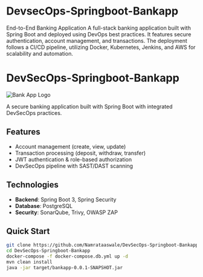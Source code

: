 # DevsecOps-Springboot-Bankapp
End-to-End Banking Application A full-stack banking application built with Spring Boot and deployed using DevOps best practices. It features secure authentication, account management, and transactions. The deployment follows a CI/CD pipeline, utilizing Docker, Kubernetes, Jenkins, and AWS for scalability and automation.

# DevSecOps-Springboot-Bankapp

![Bank App Logo](images/bank-app-logo.png)

A secure banking application built with Spring Boot with integrated DevSecOps practices.

## Features
- Account management (create, view, update)
- Transaction processing (deposit, withdraw, transfer)
- JWT authentication & role-based authorization
- DevSecOps pipeline with SAST/DAST scanning

## Technologies
- **Backend**: Spring Boot 3, Spring Security
- **Database**: PostgreSQL
- **Security**: SonarQube, Trivy, OWASP ZAP

## Quick Start
```bash
git clone https://github.com/Namrataaswale/DevSecOps-Springboot-Bankapp.git
cd DevSecOps-Springboot-Bankapp
docker-compose -f docker-compose.db.yml up -d
mvn clean install
java -jar target/bankapp-0.0.1-SNAPSHOT.jar
